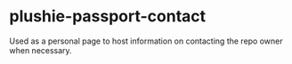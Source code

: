 # plushie-passport-contact
Used as a personal page to host information on contacting the repo owner when necessary. 
